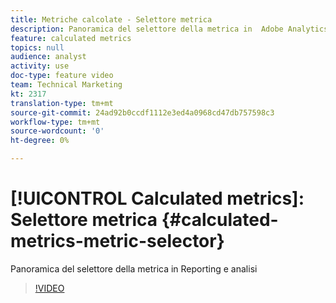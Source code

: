 ```yaml
---
title: Metriche calcolate - Selettore metrica
description: Panoramica del selettore della metrica in  Adobe Analytics
feature: calculated metrics
topics: null
audience: analyst
activity: use
doc-type: feature video
team: Technical Marketing
kt: 2317
translation-type: tm+mt
source-git-commit: 24ad92b0ccdf1112e3ed4a0968cd47db757598c3
workflow-type: tm+mt
source-wordcount: '0'
ht-degree: 0%

---
```



# [!UICONTROL Calculated metrics]: Selettore metrica {#calculated-metrics-metric-selector}

Panoramica del selettore della metrica in Reporting e analisi

>[!VIDEO](https://video.tv.adobe.com/v/25410/?quality=12)
